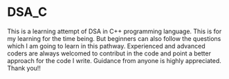 # DSA_C
This is a learning attempt of DSA in C++ programming language.
This is for my learning for the time being.
But beginners can also follow the questions which I am going to learn in this pathway.
Experienced and advanced coders are always welcomed to contribut in the code and point a better approach for the code I write.
Guidance from anyone is highly appreciated.
Thank you!!
